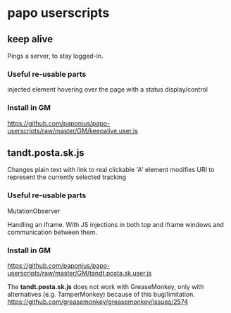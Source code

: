 # papo userscripts
 
## keep alive
Pings a server, to stay logged-in.

### Useful re-usable parts

injected element hovering over the page with a status display/control

### Install in GM
https://github.com/paponius/papo-userscripts/raw/master/GM/keepalive.user.js


## tandt.posta.sk.js
Changes plain text with link to real clickable 'A' element
modifies URI to represent the currently selected tracking

### Useful re-usable parts

MutationObserver

Handling an iframe. With JS injections in both top and iframe windows
and communication between them.


### Install in GM
https://github.com/paponius/papo-userscripts/raw/master/GM/tandt.posta.sk.user.js

The **tandt.posta.sk.js** does not work with GreaseMonkey, only with alternatives (e.g. TamperMonkey) because of this bug/limitation.
https://github.com/greasemonkey/greasemonkey/issues/2574
